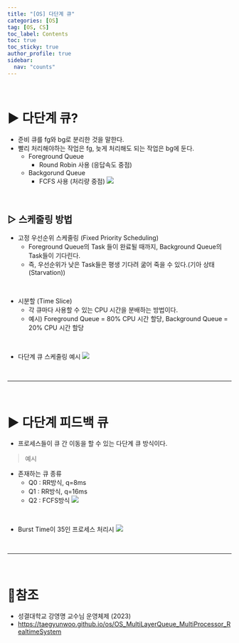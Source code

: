 ```yaml
---
title: "[OS] 다단계 큐"
categories: [OS]
tag: [OS, CS]
toc_label: Contents
toc: true
toc_sticky: true
author_profile: true
sidebar:
  nav: "counts"
---
```


<br>

# ▶ 다단계 큐?

- 준비 큐를 fg와 bg로 분리한 것을 말한다.
- 빨리 처리해야하는 작업은 fg, 늦게 처리해도 되는 작업은 bg에 둔다.
  - Foreground Queue
    - Round Robin 사용 (응답속도 중점)
  - Backgorund Queue
    - FCFS 사용 (처리량 중점)
      ![](https://velog.velcdn.com/images/sieunpark/post/cf003ada-fe6d-4b36-afd8-a95e96875cb5/image.jpg)

<br>

## ▷ 스케줄링 방법

- 고정 우선순위 스케줄링 (Fixed Priority Scheduling)
  - Foreground Queue의 Task 들이 완료될 때까지, Background Queue의 Task들이 기다린다.
  - 즉, 우선순위가 낮은 Task들은 평생 기다려 굶어 죽을 수 있다.(기아 상태(Starvation))

<br>

- 시분할 (Time Slice)
  - 각 큐마다 사용할 수 있는 CPU 시간을 분배하는 방법이다.
  - 예시) Foreground Queue = 80% CPU 시간 할당, Background Queue = 20% CPU 시간 할당

<br>

- 다단계 큐 스케줄링 예시
  ![](https://velog.velcdn.com/images/sieunpark/post/d8642ade-2d0e-4953-ac7e-4470a3073985/image.jpg)

<br>

---

<br>

# ▶ 다단계 피드백 큐

- 프로세스들이 큐 간 이동을 할 수 있는 다단계 큐 방식이다.

> 예시

- 존재하는 큐 종류
  - Q0 : RR방식, q=8ms
  - Q1 : RR방식, q=16ms
  - Q2 : FCFS방식
    ![](https://velog.velcdn.com/images/sieunpark/post/efa85ad6-5e49-4206-86ad-53ac1c9d1cd8/image.jpg)

<br>

- Burst Time이 35인 프로세스 처리시
  ![](https://velog.velcdn.com/images/sieunpark/post/04f798b2-b0b1-44c1-a826-7c514419ef6e/image.jpg)

<br>

---

<br>

# 📎참조

- 성결대학교 강영명 교수님 운영체제 (2023)
- https://taegyunwoo.github.io/os/OS_MultiLayerQueue_MultiProcessor_RealtimeSystem
